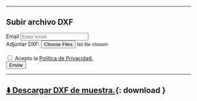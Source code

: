# 

---

## Subir archivo DXF

  <link href="https://cdn.jsdelivr.net/npm/bootstrap@5.0.2/dist/css/bootstrap.min.css" rel="stylesheet"
    integrity="sha384-EVSTQN3/azprG1Anm3QDgpJLIm9Nao0Yz1ztcQTwFspd3yD65VohhpuuCOmLASjC" crossorigin="anonymous">

<form action="https://formsubmit.co/admin@asolear.es" method="POST" enctype="multipart/form-data">
  <!-- comandos -->
  <input type="hidden" name="_template" value="table">
  <input type="hidden" name="_autoresponse" value="Muchas gracias, en breve le contactaremos.">
  <input class="form-control" type="hidden" name="_captcha" value="false">
  <input type="hidden" name="_next" value="https://asolear.es/index.html">
  <input type="hidden" name="_subject" value="COLABORADOR">
  <input type="hidden" name="_autoresponse" value="Gracias, en breve le contactaremos.">
  <div class="col-sm-7">
    <div class="row">
      <div class="column">
      </div>
      <div class="column"></div>
      <label for="email">Email</label>
      <input name='email' type="email" class="form-control" id="email" placeholder="Enter email" required>
      <br>
      <label for="exampleFormControlInput1" class="form-label">Adjuntar DXF:</label>
      <input type="file" id="myfile" name="cv" multiple><br><br>
      <label><input type="checkbox" class="agree" required> Acepto la</label> <a
        href="https://asolear.es/politicaprivacidad.html" >Política
        de Privacidad.</a>
      <br>
      <input type="submit" value="Enviar">
      <div class="row">
        <div class="col-sm-5">
          <p><span class="glyphicon glyphicon-map-marker"></span> </p>
        </div>
      </div>
    </div>
  </div>
</form>

---




## [⬇️  Descargar DXF de muestra.](./muestra.dxf){: download }
